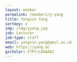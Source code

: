 ```yaml
---
layout: member
permalink: /members/y-yang
title: Yongxin Yang
sortkey: e
img: /img/yyang.jpg
job: Lecturer
job-type: staff 
email: yongxin.yang@qmul.ac.uk
web: https://yang.ac
gscholar: F7PtrL8AAAAJ
---
```

